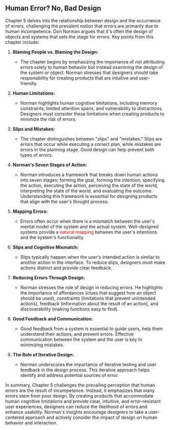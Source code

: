 <h2>Human Error? No, Bad Design</h2>
Chapter 5 delves into the relationship between design and the occurrence of errors, challenging the prevalent notion that errors are primarily due to human incompetence. Don Norman argues that it's often the design of objects and systems that sets the stage for errors. Key points from this chapter include:

1. **Blaming People vs. Blaming the Design:**
    
    - The chapter begins by emphasizing the importance of not attributing errors solely to human behavior but instead examining the design of the system or object. Norman stresses that designers should take responsibility for creating products that are intuitive and user-friendly.
2. **Human Limitations:**
    
    - Norman highlights human cognitive limitations, including memory constraints, limited attention spans, and vulnerability to distractions. Designers must consider these limitations when creating products to minimize the risk of errors.
3. **Slips and Mistakes:**
    
    - The chapter distinguishes between "slips" and "mistakes." Slips are errors that occur while executing a correct plan, while mistakes are errors in the planning stage. Good design can help prevent both types of errors.
4. **Norman's Seven Stages of Action:**
    
    - Norman introduces a framework that breaks down human actions into seven stages: forming the goal, forming the intention, specifying the action, executing the action, perceiving the state of the world, interpreting the state of the world, and evaluating the outcome. Understanding this framework is essential for designing products that align with the user's thought process.
5. **Mapping Errors:**
    
    - Errors often occur when there is a mismatch between the user's mental model of the system and the actual system. Well-designed systems provide a <span style="color:red">natural mapping</span> between the user's intentions and the system's functionality.
6. **Slips and Cognitive Mismatch:**
    
    - Slips typically happen when the user's intended action is similar to another action in the interface. To reduce slips, designers must make actions distinct and provide clear feedback.
7. **Reducing Errors Through Design:**
    
    - Norman stresses the role of design in reducing errors. He highlights the importance of affordances (clues that suggest how an object should be used), constraints (limitations that prevent unintended actions), feedback (information about the result of an action), and discoverability (making functions easy to find).
8. **Good Feedback and Communication:**
    
    - Good feedback from a system is essential to guide users, help them understand their actions, and prevent errors. Effective communication between the system and the user is key to minimizing mistakes.
9. **The Role of Iterative Design:**
    
    - Norman underscores the importance of iterative testing and user feedback in the design process. This iterative approach helps identify and address potential sources of error.

In summary, Chapter 5 challenges the prevailing perception that human errors are the result of incompetence. Instead, it emphasizes that many errors stem from poor design. By creating products that accommodate human cognitive limitations and provide clear, intuitive, and error-resistant user experiences, designers can reduce the likelihood of errors and enhance usability. Norman's insights encourage designers to take a user-centered approach and actively consider the impact of design on human behavior and interaction.
